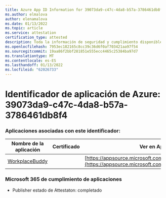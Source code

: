 ```yaml
---
title: Azure App ID Information for 39073da9-c47c-4da8-b57a-3786461db8f4
ms.author: elmalova
author: elenamalova
ms.date: 01/13/2022
ms.topic: article
ms.service: attestation
certification_type: attested
description: Toda la información de seguridad y cumplimiento disponible para 39073da9-c47c-4da8-b57a-3786461db8f4.
ms.openlocfilehash: 7953ec182165c8cc39c36d6f0af703421aa97f54
ms.sourcegitcommit: 19aa86f2bbf281851e555ecc4465c25384ba97d7
ms.translationtype: MT
ms.contentlocale: es-ES
ms.lasthandoff: 01/13/2022
ms.locfileid: "62026733"
---
```

# <a name="azure-app-id-39073da9-c47c-4da8-b57a-3786461db8f4"></a>Identificador de aplicación de Azure: 39073da9-c47c-4da8-b57a-3786461db8f4


### <a name="apps-associated-with-this-id"></a>Aplicaciones asociadas con este identificador:
| **Nombre de la aplicación** | **Certificado** | **Ver en AppSource** |
|--------------|---------------|-----------------------|
| [WorkplaceBuddy](https://docs.microsoft.com/microsoft-365-app-certification/forward/WA200001238) |  | [https://appsource.microsoft.com/product/office/WA200001238](https://appsource.microsoft.com/product/office/WA200001238) |

### <a name="microsoft-365-app-compliance-status"></a>Microsoft 365 de cumplimiento de aplicaciones
- Publisher estado de Attestaton: completado
